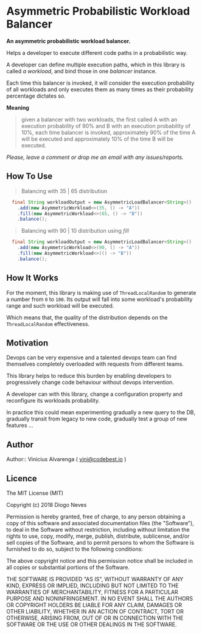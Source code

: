 # Asymmetric Probabilistic Workload Balancer

**An asymmetric probabilistic workload balancer.**

Helps a developer to execute different code paths in a probabilistic way. 

A developer can define multiple execution paths, which in this library is called *a workload*, and bind those in one *balancer* instance.
 
Each time this balancer is invoked, it will consider the execution probability of all workloads and only executes them as 
many times as their probability percentage dictates so.  

**Meaning**
> given a balancer with two workloads, the first called A with an execution probability of 90% and B with an execution probability of 10%, 
each time balancer is invoked, approximately 90% of the time A will be executed and approximately 10% of the time B will be executed.


*Please, leave a comment or drop me an email with any issues/reports.*

## How To Use

> Balancing with 35 | 65 distribution
```java
  final String workloadOutput = new AsymmetricLoadBalancer<String>()
    .add(new AsymmetricWorkload<>(35, () -> "A"))
    .fill(new AsymmetricWorkload<>(65, () -> "B"))
    .balance();
```
> Balancing with 90 | 10 distribution using *fill*
```java
  final String workloadOutput = new AsymmetricLoadBalancer<String>()
    .add(new AsymmetricWorkload<>(90, () -> "A"))
    .fill(new AsymmetricWorkload<>(() -> "B"))
    .balance();
```
## How It Works

For the moment, this library is making use of `ThreadLocalRandom` to generate a number from `0` to `100`. 
Its output will fall into some workload's probability range and such workload will be executed.

Which means that, the quality of the distribution depends on the `ThreadLocalRandom` effectiveness.

## Motivation

Devops can be very expensive and a talented devops team can find themselves completely overloaded with
requests from different teams. 

This library helps to reduce this burden by enabling developers to progressively change code behaviour without
devops intervention. 

A developer can with this library, change a configuration property and reconfigure its workloads probability.

In practice this could mean experimenting gradually a new query to the DB, gradually transit from legacy to new code, 
gradually test a group of new features ... 
 

## Author

Author:: Vinicius Alvarenga ( <a href="mailto:vini@codebest.io">vini@codebest.io</a> )

## Licence

The MIT License (MIT)

Copyright (c) 2018 Diogo Neves

Permission is hereby granted, free of charge, to any person obtaining a copy
of this software and associated documentation files (the "Software"), to deal
in the Software without restriction, including without limitation the rights
to use, copy, modify, merge, publish, distribute, sublicense, and/or sell
copies of the Software, and to permit persons to whom the Software is
furnished to do so, subject to the following conditions:

The above copyright notice and this permission notice shall be included in all
copies or substantial portions of the Software.

THE SOFTWARE IS PROVIDED "AS IS", WITHOUT WARRANTY OF ANY KIND, EXPRESS OR
IMPLIED, INCLUDING BUT NOT LIMITED TO THE WARRANTIES OF MERCHANTABILITY,
FITNESS FOR A PARTICULAR PURPOSE AND NONINFRINGEMENT. IN NO EVENT SHALL THE
AUTHORS OR COPYRIGHT HOLDERS BE LIABLE FOR ANY CLAIM, DAMAGES OR OTHER
LIABILITY, WHETHER IN AN ACTION OF CONTRACT, TORT OR OTHERWISE, ARISING FROM,
OUT OF OR IN CONNECTION WITH THE SOFTWARE OR THE USE OR OTHER DEALINGS IN THE
SOFTWARE.
